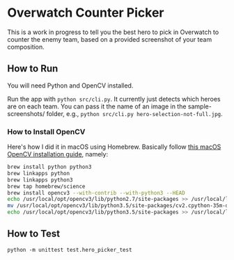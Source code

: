 # Overwatch Counter Picker

This is a work in progress to tell you the best hero to pick in Overwatch to
counter the enemy team, based on a provided screenshot of your team composition.

## How to Run

You will need Python and OpenCV installed.

Run the app with `python src/cli.py`. It currently just detects which heroes are
on each team. You can pass it the name of an image in the sample-screenshots/
folder, e.g., `python src/cli.py hero-selection-not-full.jpg`.

### How to Install OpenCV

Here's how I did it in macOS using Homebrew. Basically follow
[this macOS OpenCV installation guide](http://www.pyimagesearch.com/2016/12/19/install-opencv-3-on-macos-with-homebrew-the-easy-way/),
namely:

```bash
brew install python python3
brew linkapps python
brew linkapps python3
brew tap homebrew/science
brew install opencv3 --with-contrib --with-python3 --HEAD
echo /usr/local/opt/opencv3/lib/python2.7/site-packages >> /usr/local/lib/python2.7/site-packages/opencv3.pth
mv /usr/local/opt/opencv3/lib/python3.5/site-packages/cv2.cpython-35m-darwin.so /usr/local/opt/opencv3/lib/python3.5/site-packages/cv2.so
echo /usr/local/opt/opencv3/lib/python3.5/site-packages >> /usr/local/lib/python3.5/site-packages/opencv3.pth
```

## How to Test

`python -m unittest test.hero_picker_test`
